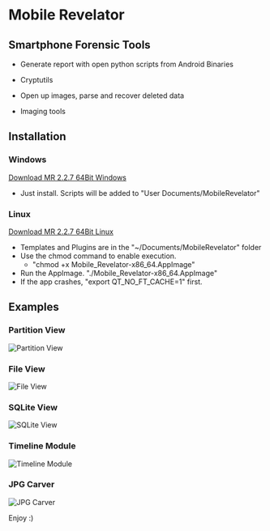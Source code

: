# Mobile Revelator

## Smartphone Forensic Tools

- Generate report with open python scripts from Android Binaries

- Cryptutils

- Open up images, parse and recover deleted data

- Imaging tools

## Installation

### Windows

[Download MR 2.2.7 64Bit Windows](https://revskills.de/MR_64Bit_Windows.exe)
- Just install. Scripts will be added to "User Documents/MobileRevelator"

### Linux

[Download MR 2.2.7 64Bit Linux](https://github.com/bkerler/MR/releases/tag/2.2.7)
- Templates and Plugins are in the "~/Documents/MobileRevelator" folder
- Use the chmod command to enable execution. 
  - "chmod +x Mobile_Revelator-x86_64.AppImage"
- Run the AppImage. "./Mobile_Revelator-x86_64.AppImage"
- If the app crashes, "export QT_NO_FT_CACHE=1" first.


## Examples

### Partition View
![Partition View](https://revskills.de/mr1.png)

### File View
![File View](https://revskills.de/mr2.png)

### SQLite View
![SQLite View](https://revskills.de/mr3.png)

### Timeline Module
![Timeline Module](https://revskills.de/mr4.png)

### JPG Carver
![JPG Carver](https://revskills.de/mr5.png)


Enjoy :)
